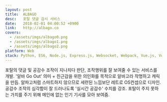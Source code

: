 ```yaml
---
layout: post
title:  ALBAGO
desc:   포탈 댓글 감시 서비스
date:   2018-02-01 04:00:52 +0900
link:   http://albago.co
covers:
  - /assets/imgs/albago0.png
  - /assets/imgs/albago1.png
  - /assets/imgs/albago2.png
platform: Web
stack: Python, ES6, Node.js, Express.js, Websocket, Webpack, Vue.js, Vuex, ECS, EC2, AWS Aurora Mysql, S3, Cloudwatch
---
```

포탈의 댓글 및 공감수 조작이 지나치다 판단, 조작행위를 잘 보여줄 수 있는 서비스를 개발. '알바 Go Out' 의미 + 친근감을 위한 의인화를 목적으로 알바고라 작명하고 캐릭을 만듬. 알파고처럼 스마트하지 않으므로 세련된 느낌보단 레트로 OS컨셉으로 디자인. 공감수 조작의 심각함이 잘 드러나도록 '실시간 공감수' 수치를 강조. 포탈이 주지 못하는 가치를 주기 위해 메인에 없는 인기 기사를 모아 보여줌.
